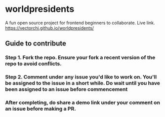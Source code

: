 # worldpresidents
A fun open source project for frontend beginners to collaborate. Live link. https://vectorchi.github.io/worldpresidents/
## Guide to contribute
### Step 1. Fork the repo. Ensure your fork a recent version of the repo to avoid conflicts.
### Step 2. Comment under any issue you'd like to work on. You'll be assigned to the issue in a short while. Do wait until you have been assigned to an issue before commencement
### After completing, do share a demo link under your comment on an issue before making a PR.
